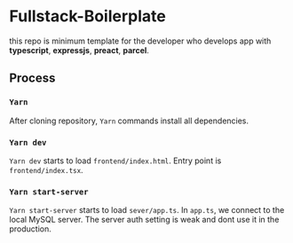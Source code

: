 # Fullstack-Boilerplate
this repo is minimum template for the developer who develops app with **typescript**, **expressjs**, **preact**, **parcel**.

## Process
### `Yarn`
After cloning repository, `Yarn` commands install all dependencies.

### `Yarn dev`
`Yarn dev` starts to load `frontend/index.html`. Entry point is `frontend/index.tsx`.

### `Yarn start-server`
`Yarn start-server` starts to load `sever/app.ts`. In `app.ts`, we connect to the local MySQL server. The server auth setting is weak and dont use it in the production.
